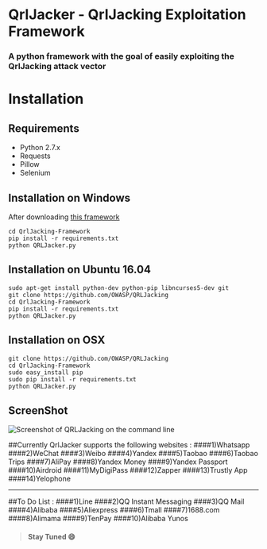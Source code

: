 # QrlJacker - QrlJacking Exploitation Framework
### A python framework with the goal of easily exploiting the QrlJacking attack vector

# Installation

## Requirements
* Python 2.7.x
* Requests
* Pillow
* Selenium

## Installation on Windows

After downloading [this framework](https://github.com/OWASP/QRLJacking)
  
  	cd QrlJacking-Framework
	pip install -r requirements.txt
	python QRLJacker.py

## Installation on Ubuntu 16.04

	sudo apt-get install python-dev python-pip libncurses5-dev git
	git clone https://github.com/OWASP/QRLJacking
	cd QrlJacking-Framework
	pip install -r requirements.txt
	python QRLJacker.py

## Installation on OSX

	git clone https://github.com/OWASP/QRLJacking
	cd QrlJacking-Framework
	sudo easy_install pip
	sudo pip install -r requirements.txt
	python QRLJacker.py

## ScreenShot
![Screenshot of QRLJacking on the command line](https://github.com/OWASP/QRLJacking/blob/master/QrlJacking-Framework/ScreenShot.PNG)

##Currently QrlJacker supports the following websites :
####1)Whatsapp
####2)WeChat
####3)Weibo
####4)Yandex
####5)Taobao
####6)Taobao Trips
####7)AliPay
####8)Yandex Money
####9)Yandex Passport
####10)Airdroid
####11)MyDigiPass
####12)Zapper
####13)Trustly App
####14)Yelophone

------------------

##To Do List :
####1)Line
####2)QQ Instant Messaging
####3)QQ Mail
####4)Alibaba
####5)Aliexpress
####6)Tmall
####7)1688.com
####8)Alimama
####9)TenPay
####10)Alibaba Yunos

> #### Stay Tuned :smile:
